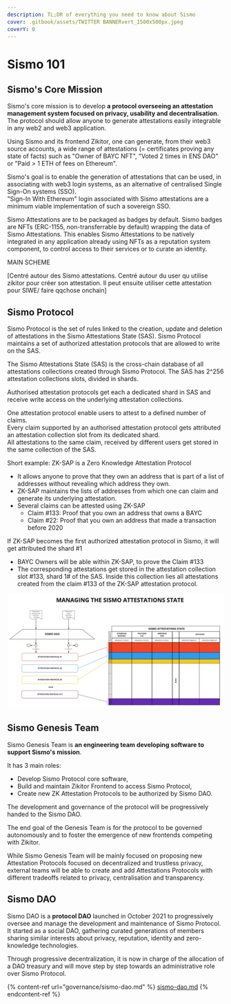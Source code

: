 ```yaml
---
description: TL;DR of everything you need to know about Sismo
cover: .gitbook/assets/TWITTER BANNERvert_1500x500px.jpeg
coverY: 0
---
```


# Sismo 101

## Sismo's Core Mission

Sismo's core mission is to develop **a protocol overseeing an attestation management system focused on privacy, usability and decentralisation**. The protocol should allow anyone to generate attestations easily integrable in any web2 and web3 application.

Using Sismo and its frontend Zikitor, one can generate, from their web3 source accounts, a wide range of attestations (= certificates proving any state of facts) such as "Owner of BAYC NFT", "Voted 2 times in ENS DAO" or "Paid > 1 ETH of fees on Ethereum".

Sismo's goal is to enable the generation of attestations that can be used, in associating with web3 login systems, as an alternative of centralised Single Sign-On systems (SSO).\
"Sign-In With Ethereum" login associated with Sismo attestations are a minimum viable implementation of such a sovereign SSO.

Sismo Attestations are to be packaged as badges by default. Sismo badges are NFTs (ERC-1155, non-transferrable by default) wrapping the data of Sismo Attestations. This enables Sismo Attestations to be natively integrated in any application already using NFTs as a reputation system component, to control access to their services or to curate an identity.

MAIN SCHEME

\[Centré autour des Sismo attestations. Centré autour du user qu utilise zikitor pour créer son attestation. Il peut ensuite utiliser cette attestation pour SIWE/ faire qqchose onchain]

## Sismo Protocol

Sismo Protocol is the set of rules linked to the creation, update and deletion of attestations in the Sismo Attestations State (SAS). Sismo Protocol maintains a set of authorized attestation protocols that are allowed to write on the SAS.&#x20;

The Sismo Attestations State (SAS) is the cross-chain database of all attestations collections created through Sismo Protocol. The SAS has 2^256 attestation collections slots, divided in shards.&#x20;

Authorised attestation protocols get each a dedicated shard in SAS and receive write access on the underlying attestation collections.

One attestation protocol enable users to attest to a defined number of claims. \
Every claim supported by an authorised attestation protocol gets attributed an attestation collection slot from its dedicated shard.\
All attestations to the same claim, received by different users get stored in the same collection of the SAS.

Short example: ZK-SAP is a Zero Knowledge Attestation Protocol

* It allows anyone to prove that they own an address that is part of a list of addresses without revealing which address they own.
* ZK-SAP maintains the lists of addresses from which one can claim and generate its underlying attestation.
* Several claims can be attested using ZK-SAP
  * Claim #133: Proof that you own an address that owns a BAYC
  * Claim #22: Proof that you own an address that made a transaction before 2020

If ZK-SAP becomes the first authorized attestation protocol in Sismo, it will get attributed the shard #1

* BAYC Owners will be able within ZK-SAP, to prove the Claim #133
* The corresponding attestations get stored in the attestation collection slot #133, shard 1# of the SAS. Inside this collection lies all attestations created from the claim #133 of the ZK-SAP attestation protocol.



![Sismo Protocol](.gitbook/assets/SAS.jpeg)

## Sismo Genesis Team

Sismo Genesis Team is **an engineering team developing software to support Sismo's mission**.&#x20;

It has 3 main roles:

* Develop Sismo Protocol core software,
* Build and maintain Zikitor Frontend to access Sismo Protocol,
* Create new ZK Attestation Protocols to be authorized by Sismo DAO.

The development and governance of the protocol will be progressively handed to the Sismo DAO.

The end goal of the Genesis Team is for the protocol to be governed autonomously and to foster the emergence of new frontends competing with Zikitor.

While Sismo Genesis Team will be mainly focused on proposing new Attestation Protocols focused on decentralized and trustless privacy, external teams will be able to create and add Attestations Protocols with different tradeoffs related to privacy, centralisation and transparency.

## Sismo DAO

Sismo DAO is a **protocol DAO** launched in October 2021 to progressively oversee and manage the development and maintenance of Sismo Protocol. It started as a social DAO, gathering curated generations of members sharing similar interests about privacy, reputation, identity and zero-knowledge technologies.&#x20;

Through progressive decentralization, it is now in charge of the allocation of a DAO treasury and will move step by step towards an administrative role over Sismo Protocol.

{% content-ref url="governance/sismo-dao.md" %}
[sismo-dao.md](governance/sismo-dao.md)
{% endcontent-ref %}
